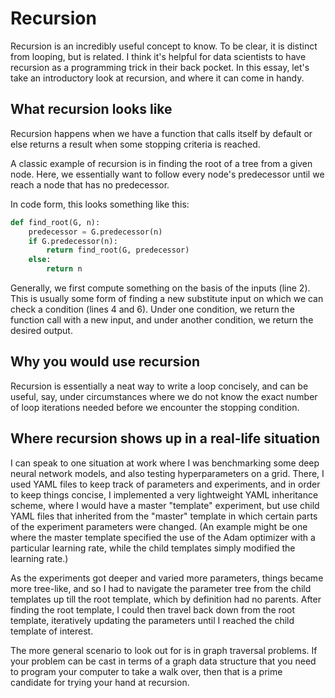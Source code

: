 # Recursion

Recursion is an incredibly useful concept to know.
To be clear, it is distinct from looping, but is related.
I think it's helpful for data scientists
to have recursion as a programming trick in their back pocket.
In this essay, let's take an introductory look at recursion,
and where it can come in handy.

## What recursion looks like

Recursion happens when we have a function
that calls itself by default
or else returns a result when some stopping criteria is reached.

A classic example of recursion
is in finding the root of a tree from a given node.
Here, we essentially want to follow every node's predecessor
until we reach a node that has no predecessor.

In code form, this looks something like this:

```python linenums="1"
def find_root(G, n):
    predecessor = G.predecessor(n)
    if G.predecessor(n):
        return find_root(G, predecessor)
    else:
        return n
```

Generally, we first compute something on the basis of the inputs (line 2).
This is usually some form of finding a new substitute input
on which we can check a condition (lines 4 and 6).
Under one condition, we return the function call with a new input,
and under another condition, we return the desired output.

## Why you would use recursion

Recursion is essentially a neat way to write a loop concisely,
and can be useful, say,
under circumstances where we do not know
the exact number of loop iterations needed
before we encounter the stopping condition.

## Where recursion shows up in a real-life situation

I can speak to one situation at work
where I was benchmarking some deep neural network models,
and also testing hyperparameters on a grid.
There, I used YAML files to keep track of parameters and experiments,
and in order to keep things concise,
I implemented a very lightweight YAML inheritance scheme,
where I would have a master "template" experiment,
but use child YAML files that inherited from the "master" template
in which certain parts of the experiment parameters were changed.
(An example might be one where the master template
specified the use of the Adam optimizer with a particular learning rate,
while the child templates simply modified the learning rate.)

As the experiments got deeper and varied more parameters,
things became more tree-like,
and so I had to navigate the parameter tree from the child templates
up till the root template, which by definition had no parents.
After finding the root template,
I could then travel back down from the root template,
iteratively updating the parameters
until I reached the child template of interest.

The more general scenario to look out for is in graph traversal problems.
If your problem can be cast in terms of a graph data structure
that you need to program your computer to take a walk over,
then that is a prime candidate for trying your hand at recursion.
